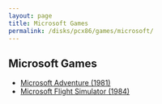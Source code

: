 ```yaml
---
layout: page
title: Microsoft Games
permalink: /disks/pcx86/games/microsoft/
---
```


Microsoft Games
---

* [Microsoft Adventure (1981)](adventure/)
* [Microsoft Flight Simulator (1984)](flightsim/)
